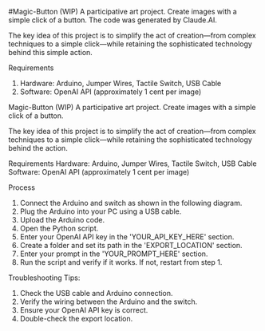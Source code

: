 #Magic-Button (WIP)
A participative art project.
Create images with a simple click of a button.
The code was generated by Claude.AI.

The key idea of this project is to simplify the act of creation—from complex techniques to a simple click—while retaining the sophisticated technology behind this simple action.

Requirements
1. Hardware: Arduino, Jumper Wires, Tactile Switch, USB Cable
2. Software: OpenAI API (approximately 1 cent per image)

Magic-Button (WIP)
A participative art project.
Create images with a simple click of a button.

The key idea of this project is to simplify the act of creation—from complex techniques to a simple click—while retaining the sophisticated technology behind the action.

Requirements
Hardware: Arduino, Jumper Wires, Tactile Switch, USB Cable
Software: OpenAI API (approximately 1 cent per image)

Process
1. Connect the Arduino and switch as shown in the following diagram.
2. Plug the Arduino into your PC using a USB cable.
3. Upload the Arduino code.
4. Open the Python script.
5. Enter your OpenAI API key in the 'YOUR_API_KEY_HERE' section.
6. Create a folder and set its path in the 'EXPORT_LOCATION' section.
7. Enter your prompt in the 'YOUR_PROMPT_HERE' section.
8. Run the script and verify if it works. If not, restart from step 1.

Troubleshooting Tips:
1. Check the USB cable and Arduino connection.
2. Verify the wiring between the Arduino and the switch.
3. Ensure your OpenAI API key is correct.
4. Double-check the export location.

